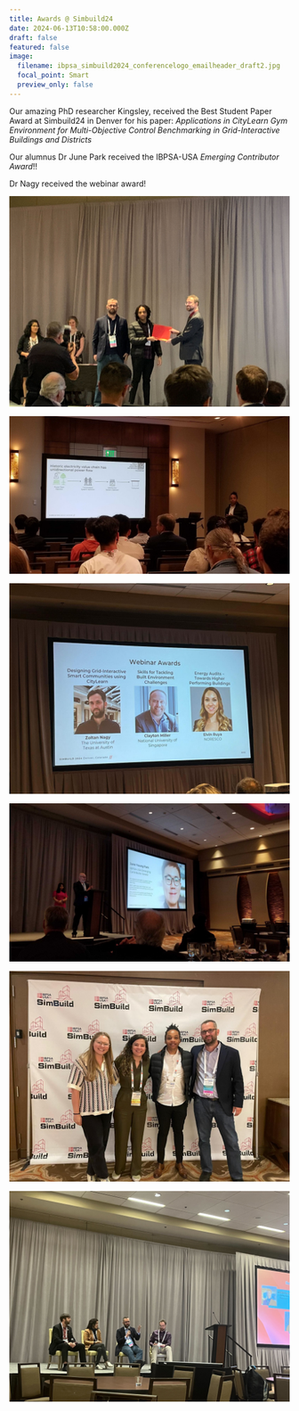 ```yaml
---
title: Awards @ Simbuild24
date: 2024-06-13T10:58:00.000Z
draft: false
featured: false
image:
  filename: ibpsa_simbuild2024_conferencelogo_emailheader_draft2.jpg
  focal_point: Smart
  preview_only: false
---
```

Our amazing PhD researcher Kingsley, received the Best Student Paper Award at Simbuild24 in Denver for his paper: *Applications in CityLearn Gym Environment for Multi-Objective Control Benchmarking in Grid-Interactive Buildings and Districts*

Our alumnus Dr June Park received the IBPSA-USA *Emerging Contributor Award*!!

Dr Nagy received the webinar award!

![](img_3637-1-.jpg)

![](20240522_134633.jpg)

![](7b649d31-4413-4fd3-aaa9-af66e3d604ad.jpg)

![](1717117417109.jpeg)

![](1717518443160.jpeg)

![](img_0290-1-.jpg)
